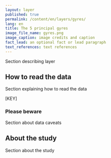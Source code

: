 ```yaml
---
layout: layer
published: true
permalink: /content/en/layers/gyres/
lang: en
title: The 5 principal gyres
image_file_name: gyres.png
image_caption: image credits and caption
fact_lead: an optional fact or lead paragraph
text_references: text references
---
```


Section describing layer

## How to read the data

Section explaining how to read the data

[KEY]

### Please beware

Section about data caveats

## About the study

Section about the study
